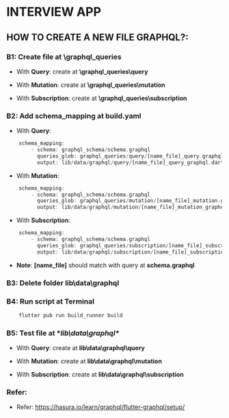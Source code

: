 # INTERVIEW APP

## HOW TO CREATE A NEW FILE GRAPHQL?:

### B1: Create file at **\graphql_queries**

- With **Query**: create at **\graphql_queries\query**

- With **Mutation**: create at **\graphql_queries\mutation**

- With **Subscription**: create at **\graphql_queries\subscription**


### B2: Add **schema_mapping** at **build.yaml**

- With **Query**:

```dart
	schema_mapping:
		- schema: graphql_schema/schema.graphql
		  queries_glob: graphql_queries/query/[name_file]_query.graphql
		  output: lib/data/graphql/query/[name_file]_query_graphql.dart
```	

- With **Mutation**:

```dart
	schema_mapping:
		- schema: graphql_schema/schema.graphql
		  queries_glob: graphql_queries/mutation/[name_file]_mutation.graphql
		  output: lib/data/graphql/mutation/[name_file]_mutation_graphql.dart
```	

- With **Subscription**:

```dart
	schema_mapping:
		- schema: graphql_schema/schema.graphql
		  queries_glob: graphql_queries/subscription/[name_file]_subscription.graphql
		  output: lib/data/graphql/subscription/[name_file]_subscription_graphql.dart
```	

- **Note**: **[name_file]** should match with query at **schema.graphql**

### B3: Delete folder **lib\data\graphql**

### B4: Run script at Terminal

```dart
	flutter pub run build_runner build
```

### B5: Test file at **lib\data\graphql\**

- With **Query**: create at **lib\data\graphql\query**

- With **Mutation**: create at **lib\data\graphql\mutation**

- With **Subscription**: create at **lib\data\graphql\subscription**

### Refer:
- Refer: https://hasura.io/learn/graphql/flutter-graphql/setup/

